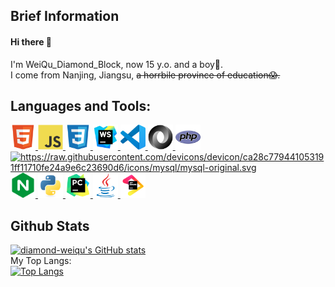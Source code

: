 ## Brief Information
#### Hi there 👋
I'm WeiQu_Diamond_Block, now 15 y.o. and a boy👻.<br>
I come from Nanjing, Jiangsu, ~~a horrbile province of education😱.~~

## Languages and Tools:
<p align="left"><a href="" target="_blank"> <img src="https://raw.githubusercontent.com/devicons/devicon/ca28c779441053191ff11710fe24a9e6c23690d6/icons/html5/html5-original.svg" alt="" width="40" height="40"/> </a><a href="" target="_blank"> <img src="https://raw.githubusercontent.com/devicons/devicon/ca28c779441053191ff11710fe24a9e6c23690d6/icons/javascript/javascript-original.svg" alt="" width="40" height="40"/> </a><a href="" target="_blank"> <img src="https://raw.githubusercontent.com/devicons/devicon/ca28c779441053191ff11710fe24a9e6c23690d6/icons/css3/css3-original.svg" alt="" width="40" height="40"/> </a><a href="" target="_blank"> <img src="https://raw.githubusercontent.com/devicons/devicon/ca28c779441053191ff11710fe24a9e6c23690d6/icons/webstorm/webstorm-original.svg" alt="" width="40" height="40"/> </a><a href="" target="_blank"> <img src="https://raw.githubusercontent.com/devicons/devicon/ca28c779441053191ff11710fe24a9e6c23690d6/icons/vscode/vscode-original.svg" alt="" width="40" height="40"/> </a><a href="" target="_blank"> <img src="https://raw.githubusercontent.com/devicons/devicon/ca28c779441053191ff11710fe24a9e6c23690d6/icons/json/json-original.svg" alt="" width="40" height="40"/> </a><a href="" target="_blank"> <img src="https://raw.githubusercontent.com/devicons/devicon/ca28c779441053191ff11710fe24a9e6c23690d6/icons/php/php-original.svg" alt="" width="40" height="40"/> </a><a href="" target="_blank"> <img src="" alt="https://raw.githubusercontent.com/devicons/devicon/ca28c779441053191ff11710fe24a9e6c23690d6/icons/mysql/mysql-original.svg" width="40" height="40"/> </a><a href="" target="_blank"> <img src="https://raw.githubusercontent.com/devicons/devicon/ca28c779441053191ff11710fe24a9e6c23690d6/icons/nginx/nginx-original.svg" alt="" width="40" height="40"/> </a><a href="" target="_blank"> <img src="https://raw.githubusercontent.com/devicons/devicon/ca28c779441053191ff11710fe24a9e6c23690d6/icons/python/python-original.svg" alt="" width="40" height="40"/> </a><a href="" target="_blank"> <img src="https://raw.githubusercontent.com/devicons/devicon/ca28c779441053191ff11710fe24a9e6c23690d6/icons/pycharm/pycharm-original.svg" alt="" width="40" height="40"/> </a><a href="" target="_blank"> <img src="https://raw.githubusercontent.com/devicons/devicon/ca28c779441053191ff11710fe24a9e6c23690d6/icons/java/java-original.svg" alt="" width="40" height="40"/> </a><a href="" target="_blank"> <img src="https://raw.githubusercontent.com/devicons/devicon/ca28c779441053191ff11710fe24a9e6c23690d6/icons/jetbrains/jetbrains-original.svg" alt="" width="40" height="40"/> </a>
<br>

## Github Stats
[![diamond-weiqu's GitHub stats](https://github-readme-stats.vercel.app/api?username=diamond-weiqu)](https://github.com/anuraghazra/github-readme-stats)<br>
My Top Langs:<br>
[![Top Langs](https://github-readme-stats.vercel.app/api/top-langs/?username=anuraghazra)](https://github.com/anuraghazra/github-readme-stats)
<!--
**diamond-weiqu/diamond-weiqu** is a ✨ _special_ ✨ repository because its `README.md` (this file) appears on your GitHub profile.

Here are some ideas to get you started:

- 🔭 I’m currently working on ...
- 🌱 I’m currently learning ...
- 👯 I’m looking to collaborate on ...
- 🤔 I’m looking for help with ...
- 💬 Ask me about ...
- 📫 How to reach me: ...
- 😄 Pronouns: ...
- ⚡ Fun fact: ...
-->
